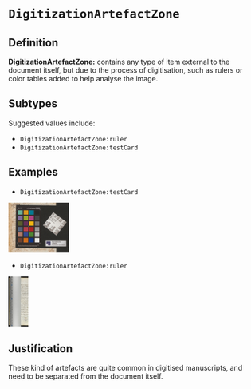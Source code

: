 # `DigitizationArtefactZone`

## Definition

**DigitizationArtefactZone:** contains any type of item external to the document itself, but due to the process of digitisation, such as rulers or color tables added to help analyse the image.

## Subtypes

Suggested values include:

* `DigitizationArtefactZone:ruler`
* `DigitizationArtefactZone:testCard`

## Examples

* `DigitizationArtefactZone:testCard`

<img src="Berlin_Stabi_Darmst_2m_1660.jpg" height="100px">

* `DigitizationArtefactZone:ruler`
<img src="BGE_cl0269_bindingRulerS.png" height="100px">

## Justification

These kind of artefacts are quite common in digitised manuscripts, and need to be separated from the document itself.

